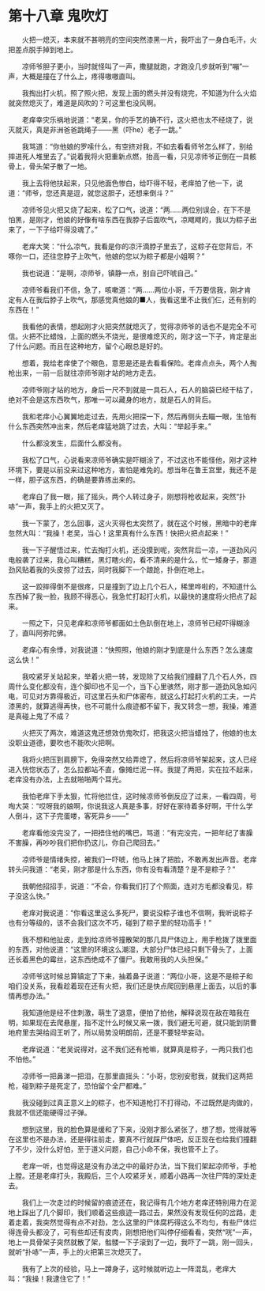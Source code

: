 # 第十八章 鬼吹灯


　　火把一熄灭，本来就不甚明亮的空间突然漆黑一片，我吓出了一身白毛汗，火把差点脱手掉到地上。

　　凉师爷胆子更小，当时就怪叫了一声，撒腿就跑，才跑没几步就听到“嘣”一声，大概是撞在了什么上，疼得嗷嗷直叫。

　　我掏出打火机，照了照火把，发现上面的燃头并没有烧完，不知道为什么火焰就突然熄灭了，难道是风吹的？可这里也没风啊。

　　老痒幸灾乐祸地说道：“老吴，你的手艺的确不行，这火把也太不经烧了，说灭就灭，真是非洲爸爸跳绳子——黑（吓he）老子一跳。”

　　我骂道：“你他娘的罗嗦什么，有空挤对我，不如去看看师爷怎么样了，别给摔进死人堆里去了。”说着我将火把重新点燃，抬高一看，只见凉师爷正倒在一具骸骨上，骨头架子散了一地。

　　我上去将他扶起来，只见他面色惨白，给吓得不轻，老痒拍了他一下，说道：“师爷，您还真是逗，就您这胆子，还想来倒斗？”

　　凉师爷见火把又烧了起来，松了口气，说道：“两……两位别误会，在下不是怕黑，是刚才，他娘的好像有啥东西在我脖子后面吹气，凉飕飕的，我以为粽子出来了，一下子给吓得没魂了。”

　　老痒大笑：“什么凉气，我看是你的凉汗滴脖子里去了，这粽子在您背后，不啄你一口，还往您脖子上吹气，他娘的您以为粽子都是小姐啊？”

　　我也说道：“是啊，凉师爷，镇静一点，别自己吓唬自己。”

　　凉师爷看我们不信，急了，咳嗽道：“两……两位小哥，千万要信我，刚才肯定有人在我后脖子上吹气，那感觉真他娘的■人，我看这里不止我们仨，还有别的东西在！”

　　我看他的表情，想起刚才火把突然就熄灭了，觉得凉师爷的话也不是完全不可信。火把不比蜡烛，上面的燃头不烧光，是很难熄灭的，刚才这一下子，肯定是出了什么问题。而且在这种地方，留个心眼总是好的。

　　想着，我给老痒使了个眼色，意思是还是去看看保险。老痒点点头，两个人掏枪出来，一前一后就往凉师爷刚才站的地方走去。

　　凉师爷刚才站的地方，身后一尺不到就是一具石人，石人的脑袋已经干枯了，绝对不会是这东西吹气，那唯一可以藏身的地方，就是石人的背后。

　　我和老痒小心翼翼地走过去，先用火把探一下，然后再侧头去瞄一眼，生怕有什么东西突然冲出来，然后老痒猛地跳了过去，大叫：“举起手来。”

　　什么都没发生，后面什么都没有。

　　我松了口气，心说看来凉师爷确实是吓糊涂了，不过这也不能怪他，刚才这种环境下，要是以前没来过这种地方，害怕是难免的。想当年在鲁王宫里，我还不是一样，胆子这东西，的确是要靠练出来的。

　　老痒白了我一眼，摇了摇头，两个人转过身子，刚想将枪收起来，突然“扑哧”一声，我手上的火把又灭了。

　　我一下蒙了，怎么回事，这火灭得也太突然了，就在这个时候，黑暗中的老痒忽然大叫：“我操！老吴，当心！这里真有什么东西！快把火把点起来！”

　　我一下子醒悟过来，忙去掏打火机，还没摸到呢，突然背后一凉，一道劲风闪电般袭了过来，我心叫糟糕，黑灯瞎火的，看不清来的是什么，忙一矮身子，那道劲风贴着我的头皮掠了过去，同时我脚下一个踉跄，扑倒在地上。

　　这一跤摔得倒不是很疼，只是撞到了边上几个石人，稀里哗啦的，不知道什么东西掉了我一脸，我顾不得恶心，我急忙打起打火机，以最快的速度将火把点了起来。

　　一照之下，只见老痒和凉师爷都面如土色趴倒在地上，凉师爷已经吓得糊涂了，直叫阿弥陀佛。

　　老痒心有余悸，对我说道：“快照照，他娘的刚才到底是什么东西？怎么速度这么快！”

　　我咬紧牙关站起来，举着火把一转，发现除了又给我们撞翻了几个石人外，四周什么变化都没有，连个脚印也不见一个，当下心里骇然，刚才那一道劲风急如闪电，可见对方靠得极近，可这里石头和尸体密布，就这么打起打火机的工夫，一片漆黑的，就算逃得再快，也不可能什么痕迹都不留下，我又转念一想，我操，难道是真碰上鬼了不成？

　　火把灭了两次，难道这鬼还想效仿鬼吹灯，把我这火把当蜡烛了，他娘的也太没职业道德，要吹也不能吹火把啊。

　　我将火把压到肩膀下，免得突然又给弄熄了，然后将凉师爷架起来，这人已经进入恍惚状态了，怎么拉都站不直，像摊烂泥一样。我提了两把，实在拉不起来，老痒没有办法，上去就啪啪两个耳光。

　　我怕老痒下手太狠，忙将他拦住，这时候凉师爷倒反应了过来，一看四周，号啕大哭：“哎呀我的娘啊，你说我这人真是多事，好好在家待着多好啊，干什么学人倒斗，这下子完蛋喽，客死异乡——”

　　老痒看他没完没了，一把捂住他的嘴巴，骂道：“有完没完，一把年纪了害臊不害臊，再吵吵我们把你扔这儿，你自己爬回去。”

　　凉师爷是情绪失控，被我们一吓唬，他马上抹了把脸，不敢再发出声音。老痒转头问我道：“老吴，刚才那是什么东西，你有没有看清楚？是不是粽子？”

　　我朝他招招手，说道：“不会，你看我们打了个照面，连对方毛都没看见，粽子没这么快。”

　　老痒对我说道：“你看这里这么多死尸，要说没粽子谁也不信啊，我听说粽子也有分等级的，该不会我们这次不巧，碰到了粽子里的轻功高手！”

　　我不想和他扯皮，走到给凉师爷撞散架的那几具尸体边上，用手枪拨了拨里面的东西，对他说道：“这里的环境这么潮湿，大部分尸体已经只剩下骨头了，上面还长着黑色的霉丝，这东西绝成不了僵尸。我敢用我的人头担保。”

　　凉师爷这时候总算镇定了下来，抽着鼻子说道：“两位小哥，这是不是粽子和咱们没关系，我看趁着现在还有火把，我们还是快点爬回到悬崖上面去，以后的事情再想办法。”

　　我知道他是经不住刺激，萌生了退意，便拍了拍他，解释说现在敌在暗我在明，如果现在去爬悬崖，指不定什么时候又来一拨，我们避无可避，就只能到阴曹地府里去哭给阎王听了，所以局势没明朗前，还是不要轻举妄动。

　　老痒说道：“老吴说得对，这不我们还有枪嘛，就算真是粽子，一两只我们也不怕他。”

　　凉师爷一把鼻涕一把泪，在那里直摇头：“小哥，您别安慰我，就我们这两把枪，碰到粽子是死定了，恐怕留个全尸都难。”

　　我没碰到过真正意义上的粽子，也不知道枪打不打得动，不过既然是肉做的，我就不信还能硬得过子弹。

　　想到这里，我的脸色算是缓和了下来，没刚才那么紧张了，想了想，觉得就等在这里也不是办法，还是得往前走，要真不行就踩尸体吧，反正现在也给我们撞翻了不少，没什么好怕，至于道义问题，自己小命不保，我也管不上了。

　　老痒一听，也觉得这是没有办法之中的最好办法，当下我们架起凉师爷，手枪上膛。还是老痒打头，我殿后，三个人咬紧牙关，顺着小路再一次往尸阵的深处走去。

　　我们上一次走过的时候留的痕迹还在，我记得有几个地方老痒还特别用力在泥地上踩出了几个脚印，我们顺着这些痕迹一路过去，果然没有发现任何的岔路，走着走着，我突然觉得有点不对劲，怎么这里的尸体腐朽得这么不均匀，有些尸体烂得连骨头都没了，可有些却还有皮肉，刚想把他们叫停仔细看看，突然“咣”一声，地上一具骨架子突然就散了架，骷髅一下子滚到了一边，我吓了一跳，刚一回头，就听“扑哧”一声，手上的火把第三次熄灭了。

　　我有了上次的经验，马上一蹲身子，这时候就听边上一阵混乱，老痒大叫：“我操！我逮住它了！”

